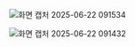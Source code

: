 ![화면 캡처 2025-06-22 091534](https://github.com/user-attachments/assets/e2e3cba1-3ad3-482a-9f7a-8375ec1761b9)



![화면 캡처 2025-06-22 091432](https://github.com/user-attachments/assets/13a597e6-623a-4247-a38d-0b84cd0016f6)
